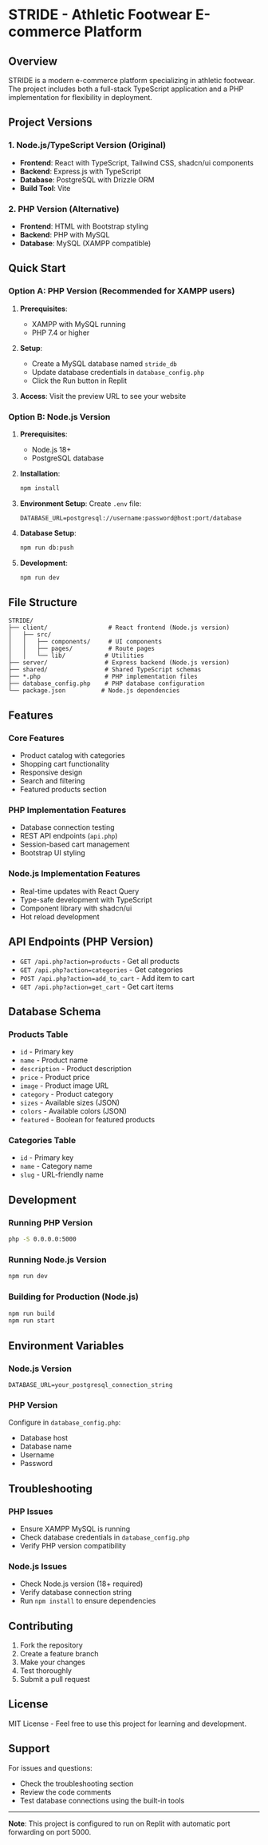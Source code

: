 
# STRIDE - Athletic Footwear E-commerce Platform

## Overview

STRIDE is a modern e-commerce platform specializing in athletic footwear. The project includes both a full-stack TypeScript application and a PHP implementation for flexibility in deployment.

## Project Versions

### 1. Node.js/TypeScript Version (Original)
- **Frontend**: React with TypeScript, Tailwind CSS, shadcn/ui components
- **Backend**: Express.js with TypeScript
- **Database**: PostgreSQL with Drizzle ORM
- **Build Tool**: Vite

### 2. PHP Version (Alternative)
- **Frontend**: HTML with Bootstrap styling
- **Backend**: PHP with MySQL
- **Database**: MySQL (XAMPP compatible)

## Quick Start

### Option A: PHP Version (Recommended for XAMPP users)

1. **Prerequisites**:
   - XAMPP with MySQL running
   - PHP 7.4 or higher

2. **Setup**:
   - Create a MySQL database named `stride_db`
   - Update database credentials in `database_config.php`
   - Click the Run button in Replit

3. **Access**: Visit the preview URL to see your website

### Option B: Node.js Version

1. **Prerequisites**:
   - Node.js 18+
   - PostgreSQL database

2. **Installation**:
   ```bash
   npm install
   ```

3. **Environment Setup**:
   Create `.env` file:
   ```
   DATABASE_URL=postgresql://username:password@host:port/database
   ```

4. **Database Setup**:
   ```bash
   npm run db:push
   ```

5. **Development**:
   ```bash
   npm run dev
   ```

## File Structure

```
STRIDE/
├── client/                 # React frontend (Node.js version)
│   ├── src/
│   │   ├── components/     # UI components
│   │   ├── pages/          # Route pages
│   │   └── lib/           # Utilities
├── server/                # Express backend (Node.js version)
├── shared/                # Shared TypeScript schemas
├── *.php                  # PHP implementation files
├── database_config.php    # PHP database configuration
└── package.json          # Node.js dependencies
```

## Features

### Core Features
- Product catalog with categories
- Shopping cart functionality
- Responsive design
- Search and filtering
- Featured products section

### PHP Implementation Features
- Database connection testing
- REST API endpoints (`api.php`)
- Session-based cart management
- Bootstrap UI styling

### Node.js Implementation Features
- Real-time updates with React Query
- Type-safe development with TypeScript
- Component library with shadcn/ui
- Hot reload development

## API Endpoints (PHP Version)

- `GET /api.php?action=products` - Get all products
- `GET /api.php?action=categories` - Get categories
- `POST /api.php?action=add_to_cart` - Add item to cart
- `GET /api.php?action=get_cart` - Get cart items

## Database Schema

### Products Table
- `id` - Primary key
- `name` - Product name
- `description` - Product description
- `price` - Product price
- `image` - Product image URL
- `category` - Product category
- `sizes` - Available sizes (JSON)
- `colors` - Available colors (JSON)
- `featured` - Boolean for featured products

### Categories Table
- `id` - Primary key
- `name` - Category name
- `slug` - URL-friendly name

## Development

### Running PHP Version
```bash
php -S 0.0.0.0:5000
```

### Running Node.js Version
```bash
npm run dev
```

### Building for Production (Node.js)
```bash
npm run build
npm run start
```

## Environment Variables

### Node.js Version
```
DATABASE_URL=your_postgresql_connection_string
```

### PHP Version
Configure in `database_config.php`:
- Database host
- Database name
- Username
- Password

## Troubleshooting

### PHP Issues
- Ensure XAMPP MySQL is running
- Check database credentials in `database_config.php`
- Verify PHP version compatibility

### Node.js Issues
- Check Node.js version (18+ required)
- Verify database connection string
- Run `npm install` to ensure dependencies

## Contributing

1. Fork the repository
2. Create a feature branch
3. Make your changes
4. Test thoroughly
5. Submit a pull request

## License

MIT License - Feel free to use this project for learning and development.

## Support

For issues and questions:
- Check the troubleshooting section
- Review the code comments
- Test database connections using the built-in tools

---

**Note**: This project is configured to run on Replit with automatic port forwarding on port 5000.
